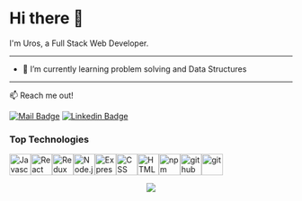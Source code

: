 # Hi there 👋

I'm Uros, a Full Stack Web Developer.

_____

- 🌱 I’m currently learning problem solving and Data Structures
_____

:mailbox: Reach me out!

[![Mail Badge](https://img.shields.io/badge/-email-c0392b?style=flat&labelColor=c0392b&logo=gmail&logoColor=white)](mailto:urosivanovich@gmail.com)  [![Linkedin Badge](https://img.shields.io/badge/-connect-0e76a8?style=flat&labelColor=0e76a8&logo=linkedin&logoColor=white)](https://www.linkedin.com/in/uros-ivanovic/)


### Top Technologies

<img src="https://cdn.worldvectorlogo.com/logos/logo-javascript.svg" alt="Javascript" height="38"/><img src="https://cdn.worldvectorlogo.com/logos/react-2.svg" alt="React" height="38" /><img src="https://cdn.worldvectorlogo.com/logos/redux.svg" alt="Redux" height="38" /><img src="https://cdn.worldvectorlogo.com/logos/nodejs-icon.svg" alt="Node.js" height="38" /><img src="https://cdn.worldvectorlogo.com/logos/express-109.svg" alt="Express" height="38" /><img src="https://cdn.worldvectorlogo.com/logos/css-3.svg" alt="CSS" height="38" /><img src="https://cdn.worldvectorlogo.com/logos/html-1.svg" alt="HTML" height="38" /><img src="https://cdn.worldvectorlogo.com/logos/npm.svg" alt="npm" height="38" /><img src="https://cdn.worldvectorlogo.com/logos/github-icon-1.svg" alt="github" height="38" /><img src="https://cdn.worldvectorlogo.com/logos/git-icon.svg" alt="git" height="38" />



<p align="center">
  <img src="https://github-readme-stats.vercel.app/api?username=ivanovicuros&theme=tokyonight" />
 </p>
